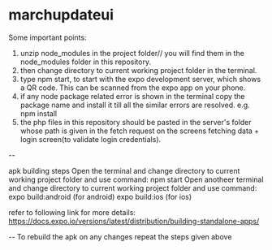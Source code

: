 # marchupdateui

Some important points: 
1) unzip node_modules in the project folder// you will find them in the node_modules folder in this repository.
2) then change directory to current working project folder in the terminal. 
3) type npm start, to start with the expo development server, which shows a QR code. This can be scanned from the expo app on your phone.
4) if any node package related error is shown in the terminal copy the package name and install it till all the similar errors are resolved.
    e.g. npm install <packagename>
5) the php files in this repository should be pasted in the server's folder whose path is given in the fetch request on the screens fetching data + login screen(to validate login credentials).

-- 

apk building steps
Open the terminal and change directory to current working project folder and use command:
npm start
Open anotheer terminal and change directory to current working project folder and use command:
expo build:android (for android)
expo build:ios (for ios)

refer to following link for more details: https://docs.expo.io/versions/latest/distribution/building-standalone-apps/

--
To rebuild the apk on any changes repeat the steps given above
